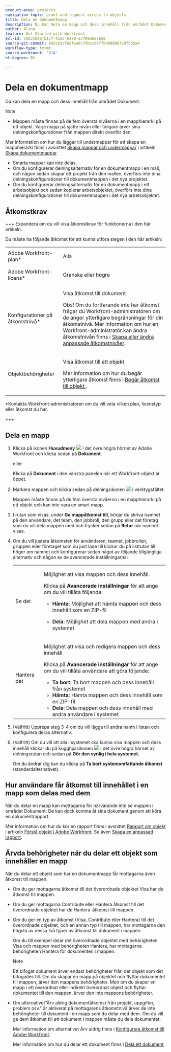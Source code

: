 ```yaml
---
product-area: projects
navigation-topic: grant-and-request-access-to-objects
title: Dela en dokumentmapp
description: Du kan dela en mapp och dess innehåll från området Dokument.
author: Alina
feature: Get Started with Workfront
exl-id: c0d318a8-b1cf-4522-b478-acf092687658
source-git-commit: 842c61cf6dfee0c79b1c95ff84888083c9f5b5a4
workflow-type: tm+mt
source-wordcount: '914'
ht-degree: 0%

---
```


# Dela en dokumentmapp

Du kan dela en mapp och dess innehåll från området Dokument.

>[!NOTE]
>
>* Mappen måste finnas på de fem översta nivåerna i en mapphierarki på ett objekt. Varje mapp på sjätte nivån eller tidigare ärver sina delningskonfigurationer från mappen direkt ovanför den.
>
>  Mer information om hur du lägger till undermappar för att skapa en mapphierarki finns i avsnittet [Skapa mappar och undermappar](../../documents/organizing-documents/create-documents-folder.md#creating-folders) i artikeln [Skapa dokumentmappar](../../documents/organizing-documents/create-documents-folder.md).
>
>* Smarta mappar kan inte delas.
>* Om du konfigurerar delningsalternativ för en dokumentmapp i en mall, och någon sedan skapar ett projekt från den mallen, överförs inte dina delningskonfigurationer till dokumentmappen i det nya projektet.
>* Om du konfigurerar delningsalternativ för en dokumentmapp i ett arbetsobjekt och sedan kopierar arbetsobjektet, överförs inte dina delningskonfigurationer till dokumentmappen i det nya arbetsobjektet.
>

## Åtkomstkrav

<!--drafted for P&P
(I am putting Contributor and higher here because this is what I found in testing. Normally, Review equals Light but I found out that Contributor can also have manage rights to documents and can share them.)

<table style="table-layout:auto"> 
 <col> 
 <col> 
 <tbody> 
  <tr> 
   <td role="rowheader">Adobe Workfront plan*</td> 
   <td> <p>Any</p> </td> 
  </tr> 
  <tr> 
   <td role="rowheader">Adobe Workfront license*</td> 
   <td> <p>Current license: Contributor or higher</p> 
   Or
   <p>Legacy license: Review or higher</p>
      </td> 
  </tr> 
  <tr> 
   <td role="rowheader">Access level configurations*</td> 
   <td> <p>View access to Documents</p> <p><b>NOTE</b>
   
   If you still don't have access, ask your Workfront administrator if they set additional restrictions in your access level. For information on how a Workfront administrator can modify your access level, see <a href="../../administration-and-setup/add-users/configure-and-grant-access/create-modify-access-levels.md" class="MCXref xref">Create or modify custom access levels</a>.</p> </td> 
  </tr> 
  <tr data-mc-conditions=""> 
   <td role="rowheader">Object permissions</td> 
   <td> <p>View access to an object</p> <p>For information on requesting additional access, see <a href="../../workfront-basics/grant-and-request-access-to-objects/request-access.md" class="MCXref xref">Request access to objects </a>.</p> </td> 
  </tr> 
 </tbody> 
</table>
-->
+++ Expandera om du vill visa åtkomstkrav för funktionerna i den här artikeln.

Du måste ha följande åtkomst för att kunna utföra stegen i den här artikeln:

<table style="table-layout:auto"> 
 <col> 
 <col> 
 <tbody> 
  <tr> 
   <td role="rowheader">Adobe Workfront-plan*</td> 
   <td> <p>Alla</p> </td> 
  </tr> 
  <tr> 
   <td role="rowheader">Adobe Workfront-licens*</td> 
   <td> <p>Granska eller högre</p> </td> 
  </tr> 
  <tr> 
   <td role="rowheader">Konfigurationer på åtkomstnivå*</td> 
   <td> <p>Visa åtkomst till dokument</p> <p>Obs! Om du fortfarande inte har åtkomst frågar du Workfront-administratören om de anger ytterligare begränsningar för din åtkomstnivå. Mer information om hur en Workfront-administratör kan ändra åtkomstnivån finns i <a href="../../administration-and-setup/add-users/configure-and-grant-access/create-modify-access-levels.md" class="MCXref xref">Skapa eller ändra anpassade åtkomstnivåer</a>.</p> </td> 
  </tr> 
  <tr data-mc-conditions=""> 
   <td role="rowheader">Objektbehörigheter</td> 
   <td> <p>Visa åtkomst till ett objekt</p> <p>Mer information om hur du begär ytterligare åtkomst finns i <a href="../../workfront-basics/grant-and-request-access-to-objects/request-access.md" class="MCXref xref">Begär åtkomst till objekt </a>.</p> </td> 
  </tr> 
 </tbody> 
</table>

&#42;Kontakta Workfront-administratören om du vill veta vilken plan, licenstyp eller åtkomst du har.

+++

## Dela en mapp

1. Klicka på ikonen **Huvudmeny** ![](assets/main-menu-icon.png) i det övre högra hörnet av Adobe Workfront och klicka sedan på **Dokument**.

   eller

   Klicka på **Dokument** i den vänstra panelen när ett Workfront-objekt är öppet.

1. Markera mappen och klicka sedan på delningsikonen ![](assets/share-icon.png) i verktygsfältet.

   Mappen måste finnas på de fem översta nivåerna i en mapphierarki på ett objekt och kan inte vara en smart mapp.

1. I rutan som visas, under **Ge mappåtkomst till**, börjar du skriva namnet på den användare, det team, den jobbroll, den grupp eller det företag som du vill dela mappen med och trycker sedan på **Retur** när namnet visas.
1. Om du vill justera åtkomsten för användaren, teamet, jobbrollen, gruppen eller företaget som du just lade till klickar du på listrutan till höger om namnet och konfigurerar sedan något av följande tillgängliga alternativ och någon av de avancerade inställningarna:

   <table style="table-layout:auto"> 
    <col> 
    <col> 
    <tbody> 
     <tr> 
      <td role="rowheader">Se det</td> 
      <td> <p>Möjlighet att visa mappen och dess innehåll.</p> <p>Klicka på <strong>Avancerade inställningar</strong> för att ange om du vill tillåta följande:</p> 
       <ul> 
        <li><strong>Hämta</strong>: Möjlighet att hämta mappen och dess innehåll som en ZIP-fil</li> 
        <li> <p><strong>Dela</strong>: Möjlighet att dela mappen med andra i systemet</p> </li> 
       </ul> </td> 
     </tr> 
     <tr> 
      <td role="rowheader">Hantera det</td> 
      <td> <p>Möjlighet att visa och redigera mappen och dess innehåll</p> <p>Klicka på <strong>Avancerade inställningar</strong> för att ange om du vill tillåta användare att göra följande:</p> 
       <ul> 
        <li><strong>Ta bort</strong>: Ta bort mappen och dess innehåll från systemet</li> 
        <li><b>Hämta</b>: Hämta mappen och dess innehåll som en ZIP-fil</li> 
        <li><strong>Dela</strong>: Dela mappen och dess innehåll med andra användare i systemet</li> 
       </ul> </td> 
     </tr> 
    </tbody> 
   </table>

1. (Valfritt) Upprepa steg 3-4 om du vill lägga till andra namn i listan och konfigurera deras alternativ.
1. (Valfritt) Om du vill att alla i systemet ska kunna visa mappen och dess innehåll klickar du på kugghjulsikonen ![](assets/gear-icon-settings-with-dn-arrow.jpg) i det övre högra hörnet av delningsrutan och sedan på **Gör den synlig i hela systemet.**

   Om du ändrar dig kan du klicka på **Ta bort systemomfattande åtkomst** (standardalternativet).

## Hur användare får åtkomst till innehållet i en mapp som delas med dem

<!--
<p style="color: #ff1493;" data-mc-conditions="QuicksilverOrClassic.Draft mode">Delete these 2 paragraphs when the story &nbsp;<a href="https://hub.workfront.com/task/622f8d6f000897c9a4a11bdfd9b2cf34/overview">Handle email notification content when a folder is shared</a> goes to Preview:</p>
-->

När du delar en mapp kan mottagarna för närvarande inte se mappen i området Dokument. De kan dock komma åt sina dokument genom att köra en dokumentrapport.

Mer information om hur du kör en rapport finns i avsnittet [Rapport om objekt](../../workfront-basics/navigate-workfront/workfront-navigation/understand-objects.md#reporting-on-objects) i artikeln [Förstå objekt i Adobe Workfront](../../workfront-basics/navigate-workfront/workfront-navigation/understand-objects.md). Se även [Skapa en anpassad rapport](../../reports-and-dashboards/reports/creating-and-managing-reports/create-custom-report.md).

<!--
<div class="preview" data-mc-conditions="QuicksilverOrClassic.Draft mode">
<p>Workfront sends a notification email when someone shares a document folder on an object with a user or a team. To access the folder from the email, recipients can click the folder title or the "See it in Workfront" link.</p> <note type="note">
<ul class="preview">
<li> <p>The email notification "Someone shares an object with me" or "Someone shares an object with my team" must be enabled in order for a user or team to receive a notification email about a shared folder.</p> </li>
<li> <p>When someone shares a document folder from the global Documents area, the links in the notification email take the recipient to the global Documents area. Because folders in this area are private, the shared folder is not displayed there, but the recipient can access its documents by creating a document report. </p> <p>For information about running a report, see the section <a href="../../workfront-basics/navigate-workfront/workfront-navigation/understand-objects.md#reporting-on-objects" class="MCXref xref">Report on objects</a> in the article <a href="../../workfront-basics/navigate-workfront/workfront-navigation/understand-objects.md" class="MCXref xref">Understand objects in Adobe Workfront</a>. Also see <a href="../../reports-and-dashboards/reports/creating-and-managing-reports/create-custom-report.md" class="MCXref xref">Create a custom report</a>.</p> </li>
<li> <p>Currently, it is not possible to share folders with external users.</p> </li>
</ul>
</note>
</div>
-->

## Ärvda behörigheter när du delar ett objekt som innehåller en mapp

När du delar ett objekt som har en dokumentmapp får mottagarna även åtkomst till mappen:

* Om du ger mottagarna åtkomst till det överordnade objektet Visa har de åtkomst till mappen.
* Om du ger mottagarna Contribute eller Hantera åtkomst till det överordnade objektet har de Hantera-åtkomst till mappen.
* Om du ger en typ av åtkomst (Visa, Contribute eller Hantera) till det överordnade objektet, och en annan typ till mappen, har mottagarna den högsta av dessa två typer av åtkomst till dokument i mappen

  Om du till exempel delar det överordnade objektet med behörigheten Visa och mappen med behörigheten Hantera, har mottagarna behörigheten Hantera för dokumenten i mappen.

  >[!NOTE]
  >
  >Ett bifogat dokument ärver endast behörigheter från det objekt som det bifogades till. Om du skapar en mapp på objektet och flyttar dokumentet till mappen, ärver den mappens behörigheter. Men om du skapar en mapp i ett överordnat eller indirekt överordnat objekt och flyttar dokumentet till den mappen, ärver den inte mappens behörigheter.

* Om alternativet&quot;Ärv aldrig dokumentåtkomst från projekt, uppgifter, problem osv.&quot; är aktiverat på mottagarens åtkomstnivå ärver de inte behörigheter till dokument i en mapp som du delar med dem. Om du vill ge dem åtkomst till ett dokument i mappen måste du dela dokumentet.

  Mer information om alternativet Ärv aldrig finns i [Konfigurera åtkomst till Adobe Workfront](../../administration-and-setup/add-users/configure-and-grant-access/configure-access.md).

  Mer information om hur du delar ett dokument finns i [Dela ett dokument](../../workfront-basics/grant-and-request-access-to-objects/document-permissions.md).
